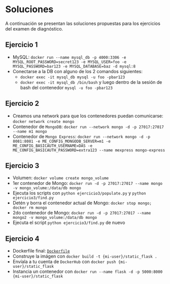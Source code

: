 # Soluciones

A continuación se presentan las soluciones propuestas para los ejercicios del examen de diagnóstico.

## Ejercicio 1

- MySQL: `docker run --name mysql_db -p 4000:3306 -e MYSQL_ROOT_PASSWORD=secret123 -e MYSQL_USER=foo -e MYSQL_PASSWORD=bar123 -e MYSQL_DATABASE=baz -d mysql:8`
- Conectarse a la DB con alguno de los 2 comandos siguientes:
  - `docker exec -it mysql_db mysql -u foo -pbar123`
  - `docker exec -it mysql_db /bin/bash` y luego dentro de la sesión de bash del contenedor `mysql -u foo -pbar123`

## Ejercicio 2

- Creamos una network para que los contenedores puedan comunicarse: `docker network create mongo`
- Contenedor de `MongoDB`: `docker run --network mongo -d -p 27017:27017 --name m1 mongo`
- Contenedor de `Mongo Express`: `docker run --network mongo -d -p 8081:8081 -e ME_CONFIG_MONGODB_SERVER=m1 -e ME_CONFIG_BASICAUTH_USERNAME=DAS -e ME_CONFIG_BASICAUTH_PASSWORD=extra123 --name mexpress mongo-express`

## Ejercicio 3

- Volumen: `docker volume create mongo_volume`
- 1er contenedor de Mongo: `docker run -d -p 27017:27017 --name mongo -v mongo_volume:/data/db mongo`
- Ejecuta los scripts con `python ejercicio3/populate.py` y `python ejercicio3/find.py`
- Detén y borra el contenedor actual de Mongo: `docker stop mongo; docker rm mongo`
- 2do contenedor de Mongo: `docker run -d -p 27017:27017 --name mongo2 -v mongo_volume:/data/db mongo`
- Ejecuta el script `python ejercicio3/find.py` de nuevo

## Ejercicio 4

- Dockerfile final: [`Dockerfile`](ejercicio-4/Dockerfile)
- Construye la imágen con `docker build -t {mi-user}/static_flask .`
- Envíala a tu cuenta de `DockerHub` con `docker push {mi-user}/static_flask`
- Instancia un contenedor con `docker run --name flask -d -p 5000:8000 {mi-user}/static_flask`
